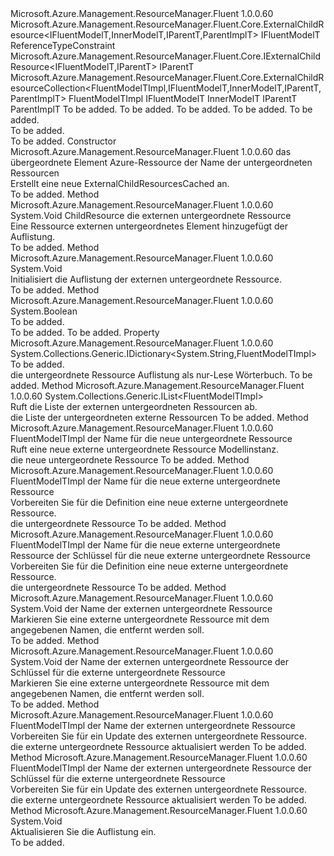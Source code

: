 <Type Name="ExternalChildResourcesCached&lt;FluentModelTImpl,IFluentModelT,InnerModelT,IParentT,ParentImplT&gt;" FullName="Microsoft.Azure.Management.ResourceManager.Fluent.Core.ExternalChildResourcesCached&lt;FluentModelTImpl,IFluentModelT,InnerModelT,IParentT,ParentImplT&gt;">
  <TypeSignature Language="C#" Value="public abstract class ExternalChildResourcesCached&lt;FluentModelTImpl,IFluentModelT,InnerModelT,IParentT,ParentImplT&gt; : Microsoft.Azure.Management.ResourceManager.Fluent.Core.ExternalChildResourceCollection&lt;FluentModelTImpl,IFluentModelT,InnerModelT,IParentT,ParentImplT&gt; where FluentModelTImpl : ExternalChildResource&lt;IFluentModelT,InnerModelT,IParentT,ParentImplT&gt;, IFluentModelT where IFluentModelT : class, IExternalChildResource&lt;IFluentModelT,IParentT&gt; where ParentImplT : IParentT" />
  <TypeSignature Language="ILAsm" Value=".class public auto ansi abstract beforefieldinit ExternalChildResourcesCached`5&lt;(class Microsoft.Azure.Management.ResourceManager.Fluent.Core.ExternalChildResource`4&lt;!IFluentModelT, !InnerModelT, !IParentT, !ParentImplT&gt;, !IFluentModelT) FluentModelTImpl, class (class Microsoft.Azure.Management.ResourceManager.Fluent.Core.IExternalChildResource`2&lt;!IFluentModelT, !IParentT&gt;) IFluentModelT, InnerModelT, IParentT, (!IParentT) ParentImplT&gt; extends Microsoft.Azure.Management.ResourceManager.Fluent.Core.ExternalChildResourceCollection`5&lt;!FluentModelTImpl, !IFluentModelT, !InnerModelT, !IParentT, !ParentImplT&gt;" />
  <TypeSignature Language="DocId" Value="T:Microsoft.Azure.Management.ResourceManager.Fluent.Core.ExternalChildResourcesCached`5" />
  <TypeSignature Language="VB.NET" Value="Public MustInherit Class ExternalChildResourcesCached(Of FluentModelTImpl, IFluentModelT, InnerModelT, IParentT, ParentImplT)&#xA;Inherits ExternalChildResourceCollection(Of FluentModelTImpl, IFluentModelT, InnerModelT, IParentT, ParentImplT)" />
  <TypeSignature Language="F#" Value="type ExternalChildResourcesCached&lt;'FluentModelTImpl, 'IFluentModelT, 'InnerModelT, 'IParentT, #'IParentT (requires 'FluentModelTImpl :&gt; ExternalChildResource&lt;'IFluentModelT, 'InnerModelT, 'IParentT, #'IParentT&gt; and 'FluentModelTImpl :&gt; 'IFluentModelT and 'IFluentModelT : null and 'IFluentModelT :&gt; IExternalChildResource&lt;'IFluentModelT, 'IParentT&gt;)&gt; = class&#xA;    inherit ExternalChildResourceCollection&lt;'FluentModelTImpl, 'IFluentModelT, 'InnerModelT, 'IParentT, #'IParentT (requires 'FluentModelTImpl :&gt; ExternalChildResource&lt;'IFluentModelT, 'InnerModelT, 'IParentT, #'IParentT&gt; and 'FluentModelTImpl :&gt; 'IFluentModelT and 'IFluentModelT : null and 'IFluentModelT :&gt; IExternalChildResource&lt;'IFluentModelT, 'IParentT&gt;)&gt;" />
  <AssemblyInfo>
    <AssemblyName>Microsoft.Azure.Management.ResourceManager.Fluent</AssemblyName>
    <AssemblyVersion>1.0.0.60</AssemblyVersion>
  </AssemblyInfo>
  <TypeParameters>
    <TypeParameter Name="FluentModelTImpl">
      <Constraints>
        <BaseTypeName>Microsoft.Azure.Management.ResourceManager.Fluent.Core.ExternalChildResource&lt;IFluentModelT,InnerModelT,IParentT,ParentImplT&gt;</BaseTypeName>
        <BaseTypeName>IFluentModelT</BaseTypeName>
      </Constraints>
    </TypeParameter>
    <TypeParameter Name="IFluentModelT">
      <Constraints>
        <ParameterAttribute>ReferenceTypeConstraint</ParameterAttribute>
        <InterfaceName>Microsoft.Azure.Management.ResourceManager.Fluent.Core.IExternalChildResource&lt;IFluentModelT,IParentT&gt;</InterfaceName>
      </Constraints>
    </TypeParameter>
    <TypeParameter Name="InnerModelT" />
    <TypeParameter Name="IParentT" />
    <TypeParameter Name="ParentImplT">
      <Constraints>
        <BaseTypeName>IParentT</BaseTypeName>
      </Constraints>
    </TypeParameter>
  </TypeParameters>
  <Base>
    <BaseTypeName>Microsoft.Azure.Management.ResourceManager.Fluent.Core.ExternalChildResourceCollection&lt;FluentModelTImpl,IFluentModelT,InnerModelT,IParentT,ParentImplT&gt;</BaseTypeName>
    <BaseTypeArguments>
      <BaseTypeArgument TypeParamName="FluentModelTImpl">FluentModelTImpl</BaseTypeArgument>
      <BaseTypeArgument TypeParamName="IFluentModelT">IFluentModelT</BaseTypeArgument>
      <BaseTypeArgument TypeParamName="InnerModelT">InnerModelT</BaseTypeArgument>
      <BaseTypeArgument TypeParamName="IParentT">IParentT</BaseTypeArgument>
      <BaseTypeArgument TypeParamName="ParentImplT">ParentImplT</BaseTypeArgument>
    </BaseTypeArguments>
  </Base>
  <Interfaces />
  <Docs>
    <typeparam name="FluentModelTImpl">To be added.</typeparam>
    <typeparam name="IFluentModelT">To be added.</typeparam>
    <typeparam name="InnerModelT">To be added.</typeparam>
    <typeparam name="IParentT">To be added.</typeparam>
    <typeparam name="ParentImplT">To be added.</typeparam>
    <summary>To be added.</summary>
    <remarks>To be added.</remarks>
  </Docs>
  <Members>
    <Member MemberName=".ctor">
      <MemberSignature Language="C#" Value="protected ExternalChildResourcesCached (ParentImplT parent, string childResourceName);" />
      <MemberSignature Language="ILAsm" Value=".method familyhidebysig specialname rtspecialname instance void .ctor(!ParentImplT parent, string childResourceName) cil managed" />
      <MemberSignature Language="DocId" Value="M:Microsoft.Azure.Management.ResourceManager.Fluent.Core.ExternalChildResourcesCached`5.#ctor(`4,System.String)" />
      <MemberSignature Language="VB.NET" Value="Protected Sub New (parent As ParentImplT, childResourceName As String)" />
      <MemberSignature Language="F#" Value="new Microsoft.Azure.Management.ResourceManager.Fluent.Core.ExternalChildResourcesCached&lt;'FluentModelTImpl, 'IFluentModelT, 'InnerModelT, 'IParentT, #'IParentT (requires 'FluentModelTImpl :&gt; Microsoft.Azure.Management.ResourceManager.Fluent.Core.ExternalChildResource&lt;'IFluentModelT, 'InnerModelT, 'IParentT, #'IParentT&gt; and 'FluentModelTImpl :&gt; 'IFluentModelT and 'IFluentModelT : null and 'IFluentModelT :&gt; Microsoft.Azure.Management.ResourceManager.Fluent.Core.IExternalChildResource&lt;'IFluentModelT, 'IParentT&gt;)&gt; : 'ParentImplT * string -&gt; Microsoft.Azure.Management.ResourceManager.Fluent.Core.ExternalChildResourcesCached&lt;'FluentModelTImpl, 'IFluentModelT, 'InnerModelT, 'IParentT, #'IParentT (requires 'FluentModelTImpl :&gt; Microsoft.Azure.Management.ResourceManager.Fluent.Core.ExternalChildResource&lt;'IFluentModelT, 'InnerModelT, 'IParentT, #'IParentT&gt; and 'FluentModelTImpl :&gt; 'IFluentModelT and 'IFluentModelT : null and 'IFluentModelT :&gt; Microsoft.Azure.Management.ResourceManager.Fluent.Core.IExternalChildResource&lt;'IFluentModelT, 'IParentT&gt;)&gt;" Usage="new Microsoft.Azure.Management.ResourceManager.Fluent.Core.ExternalChildResourcesCached&lt;'FluentModelTImpl, 'IFluentModelT, 'InnerModelT, 'IParentT, #'IParentT (requires 'FluentModelTImpl :&gt; Microsoft.Azure.Management.ResourceManager.Fluent.Core.ExternalChildResource&lt;'IFluentModelT, 'InnerModelT, 'IParentT, #'IParentT&gt; and 'FluentModelTImpl :&gt; 'IFluentModelT and 'IFluentModelT : null and 'IFluentModelT :&gt; Microsoft.Azure.Management.ResourceManager.Fluent.Core.IExternalChildResource&lt;'IFluentModelT, 'IParentT&gt;)&gt; (parent, childResourceName)" />
      <MemberType>Constructor</MemberType>
      <AssemblyInfo>
        <AssemblyName>Microsoft.Azure.Management.ResourceManager.Fluent</AssemblyName>
        <AssemblyVersion>1.0.0.60</AssemblyVersion>
      </AssemblyInfo>
      <Parameters>
        <Parameter Name="parent" Type="ParentImplT" />
        <Parameter Name="childResourceName" Type="System.String" />
      </Parameters>
      <Docs>
        <param name="parent">das übergeordnete Element Azure-Ressource</param>
        <param name="childResourceName">der Name der untergeordneten Ressourcen</param>
        <summary>
            Erstellt eine neue ExternalChildResourcesCached an.
            </summary>
        <remarks>To be added.</remarks>
      </Docs>
    </Member>
    <Member MemberName="AddChildResource">
      <MemberSignature Language="C#" Value="protected void AddChildResource (FluentModelTImpl childResource);" />
      <MemberSignature Language="ILAsm" Value=".method familyhidebysig instance void AddChildResource(!FluentModelTImpl childResource) cil managed" />
      <MemberSignature Language="DocId" Value="M:Microsoft.Azure.Management.ResourceManager.Fluent.Core.ExternalChildResourcesCached`5.AddChildResource(`0)" />
      <MemberSignature Language="VB.NET" Value="Protected Sub AddChildResource (childResource As FluentModelTImpl)" />
      <MemberSignature Language="F#" Value="member this.AddChildResource : 'FluentModelTImpl -&gt; unit" Usage="externalChildResourcesCached.AddChildResource childResource" />
      <MemberType>Method</MemberType>
      <AssemblyInfo>
        <AssemblyName>Microsoft.Azure.Management.ResourceManager.Fluent</AssemblyName>
        <AssemblyVersion>1.0.0.60</AssemblyVersion>
      </AssemblyInfo>
      <ReturnValue>
        <ReturnType>System.Void</ReturnType>
      </ReturnValue>
      <Parameters>
        <Parameter Name="childResource" Type="FluentModelTImpl" />
      </Parameters>
      <Docs>
        <param name="childResource">ChildResource die externen untergeordnete Ressource</param>
        <summary>
            Eine Ressource externen untergeordnetes Element hinzugefügt der Auflistung.
            </summary>
        <remarks>To be added.</remarks>
      </Docs>
    </Member>
    <Member MemberName="CacheCollection">
      <MemberSignature Language="C#" Value="protected void CacheCollection ();" />
      <MemberSignature Language="ILAsm" Value=".method familyhidebysig instance void CacheCollection() cil managed" />
      <MemberSignature Language="DocId" Value="M:Microsoft.Azure.Management.ResourceManager.Fluent.Core.ExternalChildResourcesCached`5.CacheCollection" />
      <MemberSignature Language="VB.NET" Value="Protected Sub CacheCollection ()" />
      <MemberSignature Language="F#" Value="member this.CacheCollection : unit -&gt; unit" Usage="externalChildResourcesCached.CacheCollection " />
      <MemberType>Method</MemberType>
      <AssemblyInfo>
        <AssemblyName>Microsoft.Azure.Management.ResourceManager.Fluent</AssemblyName>
        <AssemblyVersion>1.0.0.60</AssemblyVersion>
      </AssemblyInfo>
      <ReturnValue>
        <ReturnType>System.Void</ReturnType>
      </ReturnValue>
      <Parameters />
      <Docs>
        <summary>
            Initialisiert die Auflistung der externen untergeordnete Ressource.
            </summary>
        <remarks>To be added.</remarks>
      </Docs>
    </Member>
    <Member MemberName="ClearAfterCommit">
      <MemberSignature Language="C#" Value="protected override bool ClearAfterCommit ();" />
      <MemberSignature Language="ILAsm" Value=".method familyhidebysig virtual instance bool ClearAfterCommit() cil managed" />
      <MemberSignature Language="DocId" Value="M:Microsoft.Azure.Management.ResourceManager.Fluent.Core.ExternalChildResourcesCached`5.ClearAfterCommit" />
      <MemberSignature Language="VB.NET" Value="Protected Overrides Function ClearAfterCommit () As Boolean" />
      <MemberSignature Language="F#" Value="override this.ClearAfterCommit : unit -&gt; bool" Usage="externalChildResourcesCached.ClearAfterCommit " />
      <MemberType>Method</MemberType>
      <AssemblyInfo>
        <AssemblyName>Microsoft.Azure.Management.ResourceManager.Fluent</AssemblyName>
        <AssemblyVersion>1.0.0.60</AssemblyVersion>
      </AssemblyInfo>
      <ReturnValue>
        <ReturnType>System.Boolean</ReturnType>
      </ReturnValue>
      <Parameters />
      <Docs>
        <summary>To be added.</summary>
        <returns>To be added.</returns>
        <remarks>To be added.</remarks>
      </Docs>
    </Member>
    <Member MemberName="Collection">
      <MemberSignature Language="C#" Value="protected System.Collections.Generic.IDictionary&lt;string,FluentModelTImpl&gt; Collection { get; }" />
      <MemberSignature Language="ILAsm" Value=".property instance class System.Collections.Generic.IDictionary`2&lt;string, !FluentModelTImpl&gt; Collection" />
      <MemberSignature Language="DocId" Value="P:Microsoft.Azure.Management.ResourceManager.Fluent.Core.ExternalChildResourcesCached`5.Collection" />
      <MemberSignature Language="VB.NET" Value="Protected ReadOnly Property Collection As IDictionary(Of String, FluentModelTImpl)" />
      <MemberSignature Language="F#" Value="member this.Collection : System.Collections.Generic.IDictionary&lt;string, 'FluentModelTImpl (requires 'FluentModelTImpl :&gt; Microsoft.Azure.Management.ResourceManager.Fluent.Core.ExternalChildResource&lt;'IFluentModelT, 'InnerModelT, 'IParentT, #'IParentT&gt; and 'FluentModelTImpl :&gt; 'IFluentModelT)&gt;" Usage="Microsoft.Azure.Management.ResourceManager.Fluent.Core.ExternalChildResourcesCached&lt;'FluentModelTImpl, 'IFluentModelT, 'InnerModelT, 'IParentT, #'IParentT (requires 'FluentModelTImpl :&gt; Microsoft.Azure.Management.ResourceManager.Fluent.Core.ExternalChildResource&lt;'IFluentModelT, 'InnerModelT, 'IParentT, #'IParentT&gt; and 'FluentModelTImpl :&gt; 'IFluentModelT and 'IFluentModelT : null and 'IFluentModelT :&gt; Microsoft.Azure.Management.ResourceManager.Fluent.Core.IExternalChildResource&lt;'IFluentModelT, 'IParentT&gt;)&gt;.Collection" />
      <MemberType>Property</MemberType>
      <AssemblyInfo>
        <AssemblyName>Microsoft.Azure.Management.ResourceManager.Fluent</AssemblyName>
        <AssemblyVersion>1.0.0.60</AssemblyVersion>
      </AssemblyInfo>
      <ReturnValue>
        <ReturnType>System.Collections.Generic.IDictionary&lt;System.String,FluentModelTImpl&gt;</ReturnType>
      </ReturnValue>
      <Docs>
        <summary>To be added.</summary>
        <value>die untergeordnete Ressource Auflistung als nur-Lese Wörterbuch.</value>
        <remarks>To be added.</remarks>
      </Docs>
    </Member>
    <Member MemberName="ListChildResources">
      <MemberSignature Language="C#" Value="protected abstract System.Collections.Generic.IList&lt;FluentModelTImpl&gt; ListChildResources ();" />
      <MemberSignature Language="ILAsm" Value=".method familyhidebysig newslot virtual instance class System.Collections.Generic.IList`1&lt;!FluentModelTImpl&gt; ListChildResources() cil managed" />
      <MemberSignature Language="DocId" Value="M:Microsoft.Azure.Management.ResourceManager.Fluent.Core.ExternalChildResourcesCached`5.ListChildResources" />
      <MemberSignature Language="VB.NET" Value="Protected MustOverride Function ListChildResources () As IList(Of FluentModelTImpl)" />
      <MemberSignature Language="F#" Value="abstract member ListChildResources : unit -&gt; System.Collections.Generic.IList&lt;'FluentModelTImpl (requires 'FluentModelTImpl :&gt; Microsoft.Azure.Management.ResourceManager.Fluent.Core.ExternalChildResource&lt;'IFluentModelT, 'InnerModelT, 'IParentT, #'IParentT&gt; and 'FluentModelTImpl :&gt; 'IFluentModelT)&gt;" Usage="externalChildResourcesCached.ListChildResources " />
      <MemberType>Method</MemberType>
      <AssemblyInfo>
        <AssemblyName>Microsoft.Azure.Management.ResourceManager.Fluent</AssemblyName>
        <AssemblyVersion>1.0.0.60</AssemblyVersion>
      </AssemblyInfo>
      <ReturnValue>
        <ReturnType>System.Collections.Generic.IList&lt;FluentModelTImpl&gt;</ReturnType>
      </ReturnValue>
      <Parameters />
      <Docs>
        <summary>
            Ruft die Liste der externen untergeordneten Ressourcen ab.
            </summary>
        <returns>die Liste der untergeordneten externe Ressourcen</returns>
        <remarks>To be added.</remarks>
      </Docs>
    </Member>
    <Member MemberName="NewChildResource">
      <MemberSignature Language="C#" Value="protected abstract FluentModelTImpl NewChildResource (string name);" />
      <MemberSignature Language="ILAsm" Value=".method familyhidebysig newslot virtual instance !FluentModelTImpl NewChildResource(string name) cil managed" />
      <MemberSignature Language="DocId" Value="M:Microsoft.Azure.Management.ResourceManager.Fluent.Core.ExternalChildResourcesCached`5.NewChildResource(System.String)" />
      <MemberSignature Language="VB.NET" Value="Protected MustOverride Function NewChildResource (name As String) As FluentModelTImpl" />
      <MemberSignature Language="F#" Value="abstract member NewChildResource : string -&gt; 'FluentModelTImpl" Usage="externalChildResourcesCached.NewChildResource name" />
      <MemberType>Method</MemberType>
      <AssemblyInfo>
        <AssemblyName>Microsoft.Azure.Management.ResourceManager.Fluent</AssemblyName>
        <AssemblyVersion>1.0.0.60</AssemblyVersion>
      </AssemblyInfo>
      <ReturnValue>
        <ReturnType>FluentModelTImpl</ReturnType>
      </ReturnValue>
      <Parameters>
        <Parameter Name="name" Type="System.String" />
      </Parameters>
      <Docs>
        <param name="name">der Name für die neue untergeordnete Ressource</param>
        <summary>
            Ruft eine neue externe untergeordnete Ressource Modellinstanz.
            </summary>
        <returns>die neue untergeordnete Ressource</returns>
        <remarks>To be added.</remarks>
      </Docs>
    </Member>
    <Member MemberName="PrepareDefine">
      <MemberSignature Language="C#" Value="protected FluentModelTImpl PrepareDefine (string name);" />
      <MemberSignature Language="ILAsm" Value=".method familyhidebysig instance !FluentModelTImpl PrepareDefine(string name) cil managed" />
      <MemberSignature Language="DocId" Value="M:Microsoft.Azure.Management.ResourceManager.Fluent.Core.ExternalChildResourcesCached`5.PrepareDefine(System.String)" />
      <MemberSignature Language="VB.NET" Value="Protected Function PrepareDefine (name As String) As FluentModelTImpl" />
      <MemberSignature Language="F#" Value="member this.PrepareDefine : string -&gt; 'FluentModelTImpl" Usage="externalChildResourcesCached.PrepareDefine name" />
      <MemberType>Method</MemberType>
      <AssemblyInfo>
        <AssemblyName>Microsoft.Azure.Management.ResourceManager.Fluent</AssemblyName>
        <AssemblyVersion>1.0.0.60</AssemblyVersion>
      </AssemblyInfo>
      <ReturnValue>
        <ReturnType>FluentModelTImpl</ReturnType>
      </ReturnValue>
      <Parameters>
        <Parameter Name="name" Type="System.String" />
      </Parameters>
      <Docs>
        <param name="name">der Name für die neue externe untergeordnete Ressource</param>
        <summary>
            Vorbereiten Sie für die Definition eine neue externe untergeordnete Ressource.
            </summary>
        <returns>die untergeordnete Ressource</returns>
        <remarks>To be added.</remarks>
      </Docs>
    </Member>
    <Member MemberName="PrepareDefine">
      <MemberSignature Language="C#" Value="protected FluentModelTImpl PrepareDefine (string name, string key);" />
      <MemberSignature Language="ILAsm" Value=".method familyhidebysig instance !FluentModelTImpl PrepareDefine(string name, string key) cil managed" />
      <MemberSignature Language="DocId" Value="M:Microsoft.Azure.Management.ResourceManager.Fluent.Core.ExternalChildResourcesCached`5.PrepareDefine(System.String,System.String)" />
      <MemberSignature Language="VB.NET" Value="Protected Function PrepareDefine (name As String, key As String) As FluentModelTImpl" />
      <MemberSignature Language="F#" Value="member this.PrepareDefine : string * string -&gt; 'FluentModelTImpl" Usage="externalChildResourcesCached.PrepareDefine (name, key)" />
      <MemberType>Method</MemberType>
      <AssemblyInfo>
        <AssemblyName>Microsoft.Azure.Management.ResourceManager.Fluent</AssemblyName>
        <AssemblyVersion>1.0.0.60</AssemblyVersion>
      </AssemblyInfo>
      <ReturnValue>
        <ReturnType>FluentModelTImpl</ReturnType>
      </ReturnValue>
      <Parameters>
        <Parameter Name="name" Type="System.String" />
        <Parameter Name="key" Type="System.String" />
      </Parameters>
      <Docs>
        <param name="name">der Name für die neue externe untergeordnete Ressource</param>
        <param name="key">der Schlüssel für die neue externe untergeordnete Ressource</param>
        <summary>
            Vorbereiten Sie für die Definition eine neue externe untergeordnete Ressource.
            </summary>
        <returns>die untergeordnete Ressource</returns>
        <remarks>To be added.</remarks>
      </Docs>
    </Member>
    <Member MemberName="PrepareRemove">
      <MemberSignature Language="C#" Value="protected void PrepareRemove (string name);" />
      <MemberSignature Language="ILAsm" Value=".method familyhidebysig instance void PrepareRemove(string name) cil managed" />
      <MemberSignature Language="DocId" Value="M:Microsoft.Azure.Management.ResourceManager.Fluent.Core.ExternalChildResourcesCached`5.PrepareRemove(System.String)" />
      <MemberSignature Language="VB.NET" Value="Protected Sub PrepareRemove (name As String)" />
      <MemberSignature Language="F#" Value="member this.PrepareRemove : string -&gt; unit" Usage="externalChildResourcesCached.PrepareRemove name" />
      <MemberType>Method</MemberType>
      <AssemblyInfo>
        <AssemblyName>Microsoft.Azure.Management.ResourceManager.Fluent</AssemblyName>
        <AssemblyVersion>1.0.0.60</AssemblyVersion>
      </AssemblyInfo>
      <ReturnValue>
        <ReturnType>System.Void</ReturnType>
      </ReturnValue>
      <Parameters>
        <Parameter Name="name" Type="System.String" />
      </Parameters>
      <Docs>
        <param name="name">der Name der externen untergeordnete Ressource</param>
        <summary>
            Markieren Sie eine externe untergeordnete Ressource mit dem angegebenen Namen, die entfernt werden soll.
            </summary>
        <remarks>To be added.</remarks>
      </Docs>
    </Member>
    <Member MemberName="PrepareRemove">
      <MemberSignature Language="C#" Value="protected void PrepareRemove (string name, string key);" />
      <MemberSignature Language="ILAsm" Value=".method familyhidebysig instance void PrepareRemove(string name, string key) cil managed" />
      <MemberSignature Language="DocId" Value="M:Microsoft.Azure.Management.ResourceManager.Fluent.Core.ExternalChildResourcesCached`5.PrepareRemove(System.String,System.String)" />
      <MemberSignature Language="VB.NET" Value="Protected Sub PrepareRemove (name As String, key As String)" />
      <MemberSignature Language="F#" Value="member this.PrepareRemove : string * string -&gt; unit" Usage="externalChildResourcesCached.PrepareRemove (name, key)" />
      <MemberType>Method</MemberType>
      <AssemblyInfo>
        <AssemblyName>Microsoft.Azure.Management.ResourceManager.Fluent</AssemblyName>
        <AssemblyVersion>1.0.0.60</AssemblyVersion>
      </AssemblyInfo>
      <ReturnValue>
        <ReturnType>System.Void</ReturnType>
      </ReturnValue>
      <Parameters>
        <Parameter Name="name" Type="System.String" />
        <Parameter Name="key" Type="System.String" />
      </Parameters>
      <Docs>
        <param name="name">der Name der externen untergeordnete Ressource</param>
        <param name="key">der Schlüssel für die externe untergeordnete Ressource</param>
        <summary>
            Markieren Sie eine externe untergeordnete Ressource mit dem angegebenen Namen, die entfernt werden soll.
            </summary>
        <remarks>To be added.</remarks>
      </Docs>
    </Member>
    <Member MemberName="PrepareUpdate">
      <MemberSignature Language="C#" Value="protected FluentModelTImpl PrepareUpdate (string name);" />
      <MemberSignature Language="ILAsm" Value=".method familyhidebysig instance !FluentModelTImpl PrepareUpdate(string name) cil managed" />
      <MemberSignature Language="DocId" Value="M:Microsoft.Azure.Management.ResourceManager.Fluent.Core.ExternalChildResourcesCached`5.PrepareUpdate(System.String)" />
      <MemberSignature Language="VB.NET" Value="Protected Function PrepareUpdate (name As String) As FluentModelTImpl" />
      <MemberSignature Language="F#" Value="member this.PrepareUpdate : string -&gt; 'FluentModelTImpl" Usage="externalChildResourcesCached.PrepareUpdate name" />
      <MemberType>Method</MemberType>
      <AssemblyInfo>
        <AssemblyName>Microsoft.Azure.Management.ResourceManager.Fluent</AssemblyName>
        <AssemblyVersion>1.0.0.60</AssemblyVersion>
      </AssemblyInfo>
      <ReturnValue>
        <ReturnType>FluentModelTImpl</ReturnType>
      </ReturnValue>
      <Parameters>
        <Parameter Name="name" Type="System.String" />
      </Parameters>
      <Docs>
        <param name="name">der Name der externen untergeordnete Ressource</param>
        <summary>
            Vorbereiten Sie für ein Update des externen untergeordnete Ressource.
            </summary>
        <returns>die externe untergeordnete Ressource aktualisiert werden</returns>
        <remarks>To be added.</remarks>
      </Docs>
    </Member>
    <Member MemberName="PrepareUpdate">
      <MemberSignature Language="C#" Value="protected FluentModelTImpl PrepareUpdate (string name, string key);" />
      <MemberSignature Language="ILAsm" Value=".method familyhidebysig instance !FluentModelTImpl PrepareUpdate(string name, string key) cil managed" />
      <MemberSignature Language="DocId" Value="M:Microsoft.Azure.Management.ResourceManager.Fluent.Core.ExternalChildResourcesCached`5.PrepareUpdate(System.String,System.String)" />
      <MemberSignature Language="VB.NET" Value="Protected Function PrepareUpdate (name As String, key As String) As FluentModelTImpl" />
      <MemberSignature Language="F#" Value="member this.PrepareUpdate : string * string -&gt; 'FluentModelTImpl" Usage="externalChildResourcesCached.PrepareUpdate (name, key)" />
      <MemberType>Method</MemberType>
      <AssemblyInfo>
        <AssemblyName>Microsoft.Azure.Management.ResourceManager.Fluent</AssemblyName>
        <AssemblyVersion>1.0.0.60</AssemblyVersion>
      </AssemblyInfo>
      <ReturnValue>
        <ReturnType>FluentModelTImpl</ReturnType>
      </ReturnValue>
      <Parameters>
        <Parameter Name="name" Type="System.String" />
        <Parameter Name="key" Type="System.String" />
      </Parameters>
      <Docs>
        <param name="name">der Name der externen untergeordnete Ressource</param>
        <param name="key">der Schlüssel für die externe untergeordnete Ressource</param>
        <summary>
            Vorbereiten Sie für ein Update des externen untergeordnete Ressource.
            </summary>
        <returns>die externe untergeordnete Ressource aktualisiert werden</returns>
        <remarks>To be added.</remarks>
      </Docs>
    </Member>
    <Member MemberName="Refresh">
      <MemberSignature Language="C#" Value="public void Refresh ();" />
      <MemberSignature Language="ILAsm" Value=".method public hidebysig instance void Refresh() cil managed" />
      <MemberSignature Language="DocId" Value="M:Microsoft.Azure.Management.ResourceManager.Fluent.Core.ExternalChildResourcesCached`5.Refresh" />
      <MemberSignature Language="VB.NET" Value="Public Sub Refresh ()" />
      <MemberSignature Language="F#" Value="member this.Refresh : unit -&gt; unit" Usage="externalChildResourcesCached.Refresh " />
      <MemberType>Method</MemberType>
      <AssemblyInfo>
        <AssemblyName>Microsoft.Azure.Management.ResourceManager.Fluent</AssemblyName>
        <AssemblyVersion>1.0.0.60</AssemblyVersion>
      </AssemblyInfo>
      <ReturnValue>
        <ReturnType>System.Void</ReturnType>
      </ReturnValue>
      <Parameters />
      <Docs>
        <summary>
            Aktualisieren Sie die Auflistung ein.
            </summary>
        <remarks>To be added.</remarks>
      </Docs>
    </Member>
  </Members>
</Type>